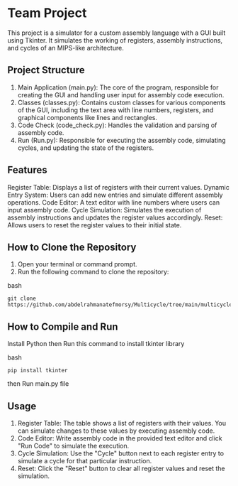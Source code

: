 # Team Project

This project is a simulator for a custom assembly language with a GUI built using Tkinter. It simulates the working of registers, assembly instructions, and cycles of an MIPS-like architecture.

## Project Structure

1. Main Application (main.py): The core of the program, responsible for creating the GUI and handling user input for assembly code execution.
2. Classes (classes.py): Contains custom classes for various components of the GUI, including the text area with line numbers, registers, and graphical components like lines and rectangles.
3. Code Check (code_check.py): Handles the validation and parsing of assembly code.
4. Run (Run.py): Responsible for executing the assembly code, simulating cycles, and updating the state of the registers.

## Features

Register Table: Displays a list of registers with their current values.
Dynamic Entry System: Users can add new entries and simulate different assembly operations.
Code Editor: A text editor with line numbers where users can input assembly code.
Cycle Simulation: Simulates the execution of assembly instructions and updates the register values accordingly.
Reset: Allows users to reset the register values to their initial state.

## How to Clone the Repository

1. Open your terminal or command prompt.
2. Run the following command to clone the repository:

bash

  ```
git clone https://github.com/abdelrahmanatefmorsy/Multicycle/tree/main/multicycle
  ```

## How to Compile and Run

Install Python then Run this command to install tkinter library

bash

  ```
  pip install tkinter
  ```
then Run main.py file

## Usage
1. Register Table: The table shows a list of registers with their values. You can simulate changes to these values by executing assembly code.
2. Code Editor: Write assembly code in the provided text editor and click "Run Code" to simulate the execution.
3. Cycle Simulation: Use the "Cycle" button next to each register entry to simulate a cycle for that particular instruction.
4. Reset: Click the "Reset" button to clear all register values and reset the simulation.
